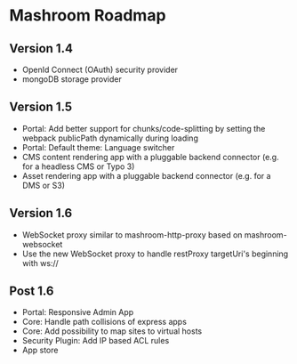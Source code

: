 
# Mashroom Roadmap

## Version 1.4

 * OpenId Connect (OAuth) security provider
 * mongoDB storage provider

## Version 1.5

 * Portal: Add better support for chunks/code-splitting by setting the webpack publicPath dynamically during loading
 * Portal: Default theme: Language switcher
 * CMS content rendering app with a pluggable backend connector (e.g. for a headless CMS or Typo 3)
 * Asset rendering app with a pluggable backend connector (e.g. for a DMS or S3)

## Version 1.6

 * WebSocket proxy similar to mashroom-http-proxy based on mashroom-websocket
 * Use the new WebSocket proxy to handle restProxy targetUri's beginning with ws://

## Post 1.6

 * Portal: Responsive Admin App
 * Core: Handle path collisions of express apps
 * Core: Add possibility to map sites to virtual hosts
 * Security Plugin: Add IP based ACL rules
 * App store

